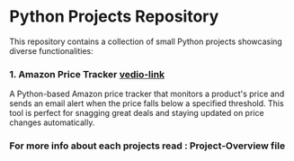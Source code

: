 # Python Projects Repository

This repository contains a collection of small Python projects showcasing diverse functionalities:

### 1. Amazon Price Tracker [vedio-link]()
A Python-based Amazon price tracker that monitors a product's price and sends an email alert when the price falls below a specified threshold. This tool is perfect for snagging great deals and staying updated on price changes automatically.

### For more info about each projects read : Project-Overview file 
